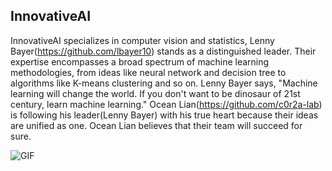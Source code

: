## InnovativeAI

InnovativeAI specializes in computer vision and statistics, Lenny Bayer(https://github.com/lbayer10) stands as a distinguished leader. Their expertise encompasses a broad spectrum of machine learning methodologies, from ideas like neural network and decision tree to algorithms like K-means clustering and so on.
Lenny Bayer says, "Machine learning will change the world. If you don't want to be dinosaur of 21st century, learn machine learning."
Ocean Lian(https://github.com/c0r2a-lab) is following his leader(Lenny Bayer) with his true heart because their ideas are unified as one. Ocean Lian believes that their team will succeed for sure.

![GIF](https://github.com/InnovativeAI/.github/blob/main/profile/video.gif)

<!--

**Here are some ideas to get you started:**

🙋‍♀️ A short introduction - what is your organization all about?
🌈 Contribution guidelines - how can the community get involved?
👩‍💻 Useful resources - where can the community find your docs? Is there anything else the community should know?
🍿 Fun facts - what does your team eat for breakfast?
🧙 Remember, you can do mighty things with the power of [Markdown](https://docs.github.com/github/writing-on-github/getting-started-with-writing-and-formatting-on-github/basic-writing-and-formatting-syntax)
-->

